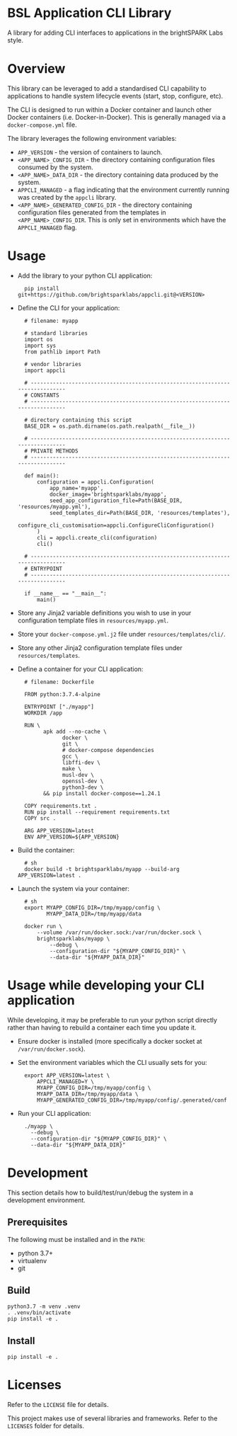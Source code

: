 # BSL Application CLI Library

A library for adding CLI interfaces to applications in the brightSPARK Labs
style.

# Overview

This library can be leveraged to add a standardised CLI capability to
applications to handle system lifecycle events (start, stop, configure, etc).

The CLI is designed to run within a Docker container and launch other Docker
containers (i.e. Docker-in-Docker). This is generally managed via a
`docker-compose.yml` file.

The library leverages the following environment variables:

- `APP_VERSION` - the version of containers to launch.
- `<APP_NAME>_CONFIG_DIR` - the directory containing configuration files
  consumed by the system.
- `<APP_NAME>_DATA_DIR` - the directory containing data produced by the system.
- `APPCLI_MANAGED` - a flag indicating that the environment currently running
  was created by the `appcli` library.
- `<APP_NAME>_GENERATED_CONFIG_DIR` - the directory containing configuration
  files generated from the templates in `<APP_NAME>_CONFIG_DIR`. This is only
  set in environments which have the `APPCLI_MANAGED` flag.

# Usage

- Add the library to your python CLI application:

        pip install git+https://github.com/brightsparklabs/appcli.git@<VERSION>

- Define the CLI for your application:

        # filename: myapp

        # standard libraries
        import os
        import sys
        from pathlib import Path

        # vendor libraries
        import appcli

        # ------------------------------------------------------------------------------
        # CONSTANTS
        # ------------------------------------------------------------------------------

        # directory containing this script
        BASE_DIR = os.path.dirname(os.path.realpath(__file__))

        # ------------------------------------------------------------------------------
        # PRIVATE METHODS
        # ------------------------------------------------------------------------------

        def main():
            configuration = appcli.Configuration(
                app_name='myapp',
                docker_image='brightsparklabs/myapp',
                seed_app_configuration_file=Path(BASE_DIR, 'resources/myapp.yml'),
                seed_templates_dir=Path(BASE_DIR, 'resources/templates'),
                configure_cli_customisation=appcli.ConfigureCliConfiguration()
            )
            cli = appcli.create_cli(configuration)
            cli()

        # ------------------------------------------------------------------------------
        # ENTRYPOINT
        # ------------------------------------------------------------------------------

        if __name__ == "__main__":
            main()

- Store any Jinja2 variable definitions you wish to use in your configuration
  template files in `resources/myapp.yml`.
- Store your `docker-compose.yml.j2` file under `resources/templates/cli/`.
- Store any other Jinja2 configuration template files under
  `resources/templates`.
- Define a container for your CLI application:

        # filename: Dockerfile

        FROM python:3.7.4-alpine

        ENTRYPOINT ["./myapp"]
        WORKDIR /app

        RUN \
              apk add --no-cache \
                    docker \
                    git \
                    # docker-compose dependencies
                    gcc \
                    libffi-dev \
                    make \
                    musl-dev \
                    openssl-dev \
                    python3-dev \
              && pip install docker-compose==1.24.1

        COPY requirements.txt .
        RUN pip install --requirement requirements.txt
        COPY src .

        ARG APP_VERSION=latest
        ENV APP_VERSION=${APP_VERSION}

- Build the container:

        # sh
        docker build -t brightsparklabs/myapp --build-arg APP_VERSION=latest .

- Launch the system via your container:

        # sh
        export MYAPP_CONFIG_DIR=/tmp/myapp/config \
               MYAPP_DATA_DIR=/tmp/myapp/data

        docker run \
            --volume /var/run/docker.sock:/var/run/docker.sock \
            brightsparklabs/myapp \
                --debug \
                --configuration-dir "${MYAPP_CONFIG_DIR}" \
                --data-dir "${MYAPP_DATA_DIR}"

# Usage while developing your CLI application

While developing, it may be preferable to run your python script directly
rather than having to rebuild a container each time you update it.

- Ensure docker is installed (more specifically a docker socket at
  `/var/run/docker.sock`).
- Set the environment variables which the CLI usually sets for you:

        export APP_VERSION=latest \
            APPCLI_MANAGED=Y \
            MYAPP_CONFIG_DIR=/tmp/myapp/config \
            MYAPP_DATA_DIR=/tmp/myapp/data \
            MYAPP_GENERATED_CONFIG_DIR=/tmp/myapp/config/.generated/conf

- Run your CLI application:

        ./myapp \
          --debug \
          --configuration-dir "${MYAPP_CONFIG_DIR}" \
          --data-dir "${MYAPP_DATA_DIR}"

# Development

This section details how to build/test/run/debug the system in a development
environment.

## Prerequisites

The following must be installed and in the `PATH`:

- python 3.7+
- virtualenv
- git

## Build

    python3.7 -m venv .venv
    . .venv/bin/activate
    pip install -e .

## Install

    pip install -e .

# Licenses

Refer to the `LICENSE` file for details.

This project makes use of several libraries and frameworks. Refer to the
`LICENSES` folder for details.
